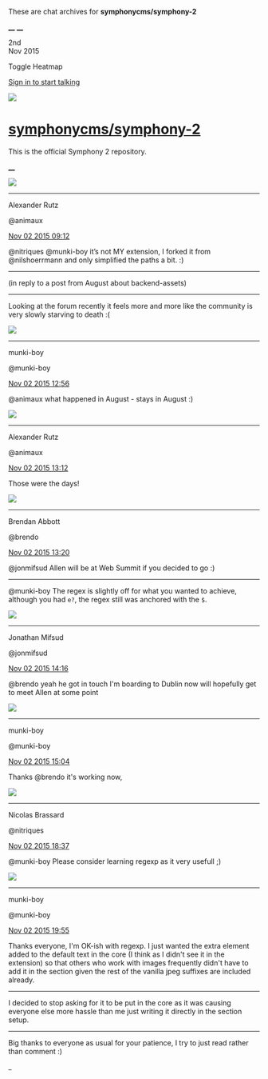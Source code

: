 These are chat archives for **symphonycms/symphony-2**

[__](/symphonycms/symphony-2/archives/2015/11/03)
[__](/symphonycms/symphony-2/archives/2015/11/01)

2nd  
Nov 2015

Toggle Heatmap

[Sign in to start talking](/login?action=login&button=archive-login)

![](https://avatars-02.gitter.im/group/iv/3/57542c45c43b8c601977197e?s=48)

#  [symphonycms/symphony-2](/symphonycms/symphony-2)

This is the official Symphony 2 repository.

[ __ ](/orgs/symphonycms/rooms "More symphonycms rooms" )

![](https://avatars2.githubusercontent.com/u/446874?v=3&s=30)

__ __

Alexander Rutz

@animaux

[Nov 02 2015
09:12](https://gitter.im/symphonycms/symphony-2?at=563729109ecf3d082fc9afed ""
)

@nitriques @munki-boy it’s not MY extension, I forked it from @nilshoerrmann
and only simplified the paths a bit. :)

__ __

(in reply to a post from August about backend-assets)

__ __

Looking at the forum recently it feels more and more like the community is
very slowly starving to death :(

![](https://avatars1.githubusercontent.com/u/4517581?v=3&s=30)

__ __

munki-boy

@munki-boy

[Nov 02 2015
12:56](https://gitter.im/symphonycms/symphony-2?at=56375d9acfb11ae85306a765 ""
)

@animaux what happened in August - stays in August :)

![](https://avatars2.githubusercontent.com/u/446874?v=3&s=30)

__ __

Alexander Rutz

@animaux

[Nov 02 2015
13:12](https://gitter.im/symphonycms/symphony-2?at=5637614563efc9f855ec88da ""
)

Those were the days!

![](https://avatars2.githubusercontent.com/u/69268?v=3&s=30)

__ __

Brendan Abbott

@brendo

[Nov 02 2015
13:20](https://gitter.im/symphonycms/symphony-2?at=5637630c4bc84d523df241cd ""
)

@jonmifsud Allen will be at Web Summit if you decided to go :)

__ __

@munki-boy The regex is slightly off for what you wanted to achieve, although
you had `e?`, the regex still was anchored with the `$`.

![](https://avatars1.githubusercontent.com/u/859775?v=3&s=30)

__ __

Jonathan Mifsud

@jonmifsud

[Nov 02 2015
14:16](https://gitter.im/symphonycms/symphony-2?at=5637703979a64a4a18532479 ""
)

@brendo yeah he got in touch I'm boarding to Dublin now will hopefully get to
meet Allen at some point

![](https://avatars1.githubusercontent.com/u/4517581?v=3&s=30)

__ __

munki-boy

@munki-boy

[Nov 02 2015
15:04](https://gitter.im/symphonycms/symphony-2?at=56377b75da0e43fb569562a7 ""
)

Thanks @brendo it's working now,

![](https://avatars1.githubusercontent.com/u/771169?v=3&s=30)

__ __

Nicolas Brassard

@nitriques

[Nov 02 2015
18:37](https://gitter.im/symphonycms/symphony-2?at=5637ad760800da954de67bb6 ""
)

@munki-boy Please consider learning regexp as it very usefull ;)

![](https://avatars1.githubusercontent.com/u/4517581?v=3&s=30)

__ __

munki-boy

@munki-boy

[Nov 02 2015
19:55](https://gitter.im/symphonycms/symphony-2?at=5637bf943003682f1408cad9 ""
)

Thanks everyone, I'm OK-ish with regexp. I just wanted the extra element added
to the default text in the core (I think as I didn't see it in the extension)
so that others who work with images frequently didn't have to add it in the
section given the rest of the vanilla jpeg suffixes are included already.

__ __

I decided to stop asking for it to be put in the core as it was causing
everyone else more hassle than me just writing it directly in the section
setup.

__ __

Big thanks to everyone as usual for your patience, I try to just read rather
than comment :)

_

